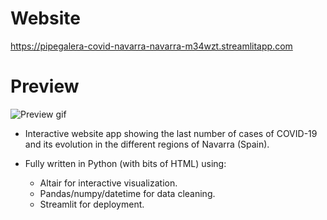 
# Website 

https://pipegalera-covid-navarra-navarra-m34wzt.streamlitapp.com

# Preview
![Preview gif](https://i.imgur.com/GFzB8Qi.gif)

- Interactive website app showing the last number of cases of COVID-19 and its evolution in the different regions of Navarra (Spain).
- Fully written in Python (with bits of HTML) using:
    
    * Altair for interactive visualization.
    * Pandas/numpy/datetime for data cleaning.
    * Streamlit for deployment.

